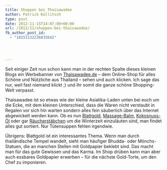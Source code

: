 ```yaml
---
title: Shoppen bei Thaisawadee
author: Patrick Kollitsch
type: post
date: 2012-11-15T14:07:09+00:00
url: /2012/11/shoppen-bei-thaisawadee/
fb_author_post_id:
  - "10151132236835642"




---
```

Seit einiger Zeit nun schon kann man in der rechten Spalte dieses kleinen Blogs ein Werbebanner von [Thaisawadee.de][1] &#8211; dem Online-Shop für alles Schöne und Nützliche aus Thailand &#8211; sehen und auch klicken. Ich sage das nur, weil fast niemand klickt ;) und ihr somit die ganze schöne Shopping-Welt verpasst.

Thaisawadee ist so etwas wie der kleine Asiatika-Laden unten bei euch um die Ecke, mit dem kleinen Unterschied, dass die Waren nicht verstaubt in Regalen vor sich hin warten sondern alles fein säuberlich über das Internet abgewickelt werden kann. Ob es nun [Blattgold][2], [Massage-Balm][3], [Kokosnuss-Öl][4] oder gar [Räucherstäbchen][5] um die Winterzeit einzuläuten sind, man findet alles gut sortiert. Nur Tütensuppen fehlen irgendwie.

Übrigens: Blattgold ist ein interessantes Thema. Wenn man durch thailändische Tempel wandelt, sieht man häufiger Bhudda- oder Mönchs-Statuen, die an manchen Stellen mit Goldpapier beklebt sind. Das macht man für das gute Gewissen und das Karma. Im Shop drüben kann man aber auch essbares Goldpapier erwerben &#8211; für die nächste Gold-Torte, um den Chef zu imponieren.

 [1]: http://www.thaisawadee.de/de
 [2]: http://www.thaisawadee.de/de/Blattgold
 [3]: http://www.thaisawadee.de/de/Thai-Massage-Balm
 [4]: http://www.thaisawadee.de/de/Coconut-Oil
 [5]: http://www.thaisawadee.de/de/Asiatika/Raeucherstaebchen-und-Sets